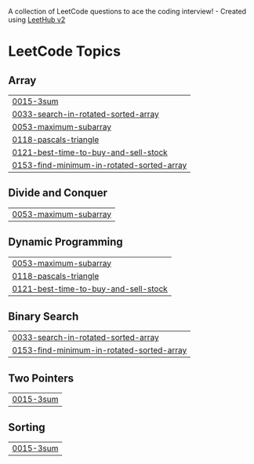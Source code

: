 A collection of LeetCode questions to ace the coding interview! - Created using [LeetHub v2](https://github.com/arunbhardwaj/LeetHub-2.0)
<!---LeetCode Topics Start-->
# LeetCode Topics
## Array
|  |
| ------- |
| [0015-3sum](https://github.com/tech-vishal-raina/coding/tree/master/0015-3sum) |
| [0033-search-in-rotated-sorted-array](https://github.com/tech-vishal-raina/coding/tree/master/0033-search-in-rotated-sorted-array) |
| [0053-maximum-subarray](https://github.com/tech-vishal-raina/coding/tree/master/0053-maximum-subarray) |
| [0118-pascals-triangle](https://github.com/tech-vishal-raina/coding/tree/master/0118-pascals-triangle) |
| [0121-best-time-to-buy-and-sell-stock](https://github.com/tech-vishal-raina/coding/tree/master/0121-best-time-to-buy-and-sell-stock) |
| [0153-find-minimum-in-rotated-sorted-array](https://github.com/tech-vishal-raina/coding/tree/master/0153-find-minimum-in-rotated-sorted-array) |
## Divide and Conquer
|  |
| ------- |
| [0053-maximum-subarray](https://github.com/tech-vishal-raina/coding/tree/master/0053-maximum-subarray) |
## Dynamic Programming
|  |
| ------- |
| [0053-maximum-subarray](https://github.com/tech-vishal-raina/coding/tree/master/0053-maximum-subarray) |
| [0118-pascals-triangle](https://github.com/tech-vishal-raina/coding/tree/master/0118-pascals-triangle) |
| [0121-best-time-to-buy-and-sell-stock](https://github.com/tech-vishal-raina/coding/tree/master/0121-best-time-to-buy-and-sell-stock) |
## Binary Search
|  |
| ------- |
| [0033-search-in-rotated-sorted-array](https://github.com/tech-vishal-raina/coding/tree/master/0033-search-in-rotated-sorted-array) |
| [0153-find-minimum-in-rotated-sorted-array](https://github.com/tech-vishal-raina/coding/tree/master/0153-find-minimum-in-rotated-sorted-array) |
## Two Pointers
|  |
| ------- |
| [0015-3sum](https://github.com/tech-vishal-raina/coding/tree/master/0015-3sum) |
## Sorting
|  |
| ------- |
| [0015-3sum](https://github.com/tech-vishal-raina/coding/tree/master/0015-3sum) |
<!---LeetCode Topics End-->